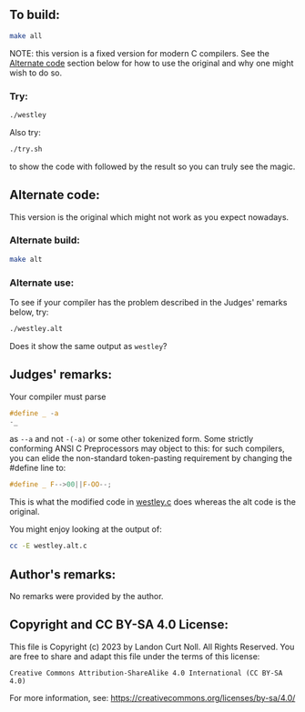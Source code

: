 ## To build:

```sh
make all
```

NOTE: this version is a fixed version for modern C compilers. See the [Alternate
code](#alternate-code) section below for how to use the original and why one
might wish to do so.


### Try:

```sh
./westley
```

Also try:

```sh
./try.sh
```

to show the code with followed by the result so you can truly see the magic.


## Alternate code:

This version is the original which might not work as you expect nowadays.


### Alternate build:

```sh
make alt
```


### Alternate use:

To see if your compiler has the problem described in the Judges' remarks below,
try:

```sh
./westley.alt
```

Does it show the same output as `westley`?


## Judges' remarks:

Your compiler must parse

```c
#define _ -a
-_
```

as `--a` and not `-(-a)` or some other tokenized form.  Some strictly
conforming ANSI C Preprocessors may object to this: for such
compilers, you can elide the non-standard token-pasting requirement
by changing the #define line to:

```c
#define _ F-->00||F-OO--;
```

This is what the modified code in [westley.c](westley.c) does whereas the alt
code is the original.

You might enjoy looking at the output of:

```sh
cc -E westley.alt.c
```



## Author's remarks:

No remarks were provided by the author.


## Copyright and CC BY-SA 4.0 License:

This file is Copyright (c) 2023 by Landon Curt Noll.  All Rights Reserved.
You are free to share and adapt this file under the terms of this license:

    Creative Commons Attribution-ShareAlike 4.0 International (CC BY-SA 4.0)

For more information, see: https://creativecommons.org/licenses/by-sa/4.0/
